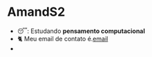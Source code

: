 # AmandS2
- 😴: Estudando **pensamento computacional**
- 🐈 Meu email de contato é.[email](amanda.santos.souza09@escola.pr.gov.br)
- 
